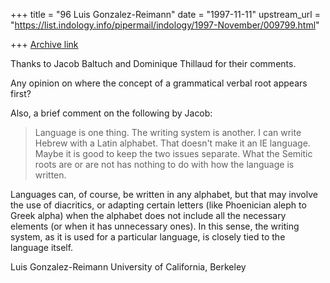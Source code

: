 +++
title = "96 Luis Gonzalez-Reimann"
date = "1997-11-11"
upstream_url = "https://list.indology.info/pipermail/indology/1997-November/009799.html"

+++
[Archive link](https://list.indology.info/pipermail/indology/1997-November/009799.html)

Thanks to Jacob Baltuch and Dominique Thillaud for their comments.

Any opinion on where the concept of a grammatical verbal root appears first?

Also, a brief comment on the following by Jacob:

>Language is one thing. The writing system is another. I can write Hebrew
>with a Latin alphabet. That doesn't make it an IE language. Maybe it is
>good to keep the two issues separate. What the Semitic roots are or are
>not has nothing to do with how the language is written.

Languages can, of course, be written in any alphabet, but that may involve
the use of diacritics, or adapting certain letters (like Phoenician aleph to
Greek alpha) when the alphabet does not include all the necessary elements
(or when it has unnecessary ones).  In this sense, the writing system, as it
is used for a particular language, is closely tied to the language itself.


Luis Gonzalez-Reimann
University of California, Berkeley



